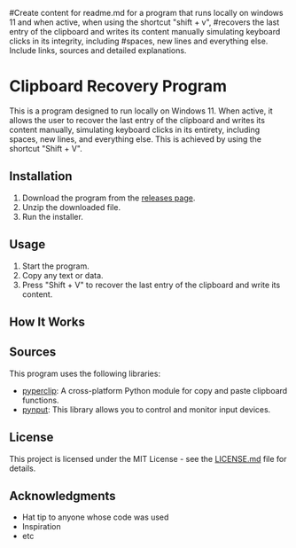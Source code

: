 #Create content for readme.md for a program that runs locally on windows 11 and when active, when using the shortcut "shift + v", #recovers the last entry of the clipboard and writes its content manually simulating keyboard clicks in its integrity, including #spaces, new lines and everything else. Include links, sources and detailed explanations.

# Clipboard Recovery Program

This is a program designed to run locally on Windows 11. When active, it allows the user to recover the last entry of the clipboard and writes its content manually, simulating keyboard clicks in its entirety, including spaces, new lines, and everything else. This is achieved by using the shortcut "Shift + V".

## Installation

1. Download the program from the [releases page](https://github.com/your-username/your-repo/releases).
2. Unzip the downloaded file.
3. Run the installer.

## Usage

1. Start the program.
2. Copy any text or data.
3. Press "Shift + V" to recover the last entry of the clipboard and write its content.

## How It Works


## Sources

This program uses the following libraries:

- [pyperclip](https://pypi.org/project/pyperclip/): A cross-platform Python module for copy and paste clipboard functions.
- [pynput](https://pypi.org/project/pynput/): This library allows you to control and monitor input devices.

## License

This project is licensed under the MIT License - see the [LICENSE.md](LICENSE.md) file for details.

## Acknowledgments

- Hat tip to anyone whose code was used
- Inspiration
- etc
